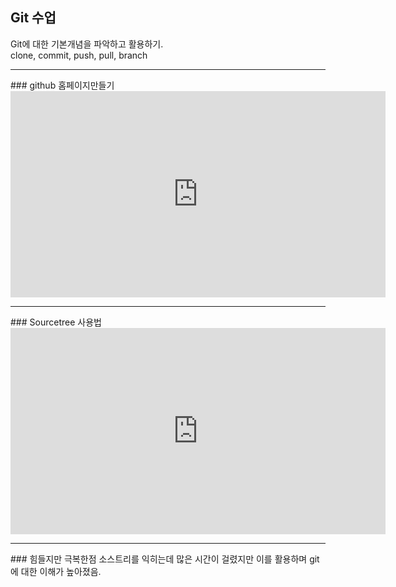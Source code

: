 ## Git 수업
Git에 대한 기본개념을 파악하고 활용하기. 
<br>
clone, commit, push, pull, branch 
<hr>
### github 홈페이지만들기
<iframe width="600" height="330" src="https://www.youtube.com/embed/k9hp-p7_uBk" title="YouTube video player" frameborder="0" allow="accelerometer; autoplay; clipboard-write; encrypted-media; gyroscope; picture-in-picture" allowfullscreen></iframe>
<hr>
### Sourcetree 사용법
<iframe width="600" height="330" src="https://www.youtube.com/embed/HK10u-OsZHo" title="YouTube video player" frameborder="0" allow="accelerometer; autoplay; clipboard-write; encrypted-media; gyroscope; picture-in-picture" allowfullscreen></iframe>
<hr>
### 힘들지만 극복한점
소스트리를 익히는데 많은 시간이 걸렸지만 이를 활용하며 git에 대한 이해가 높아졌음.
